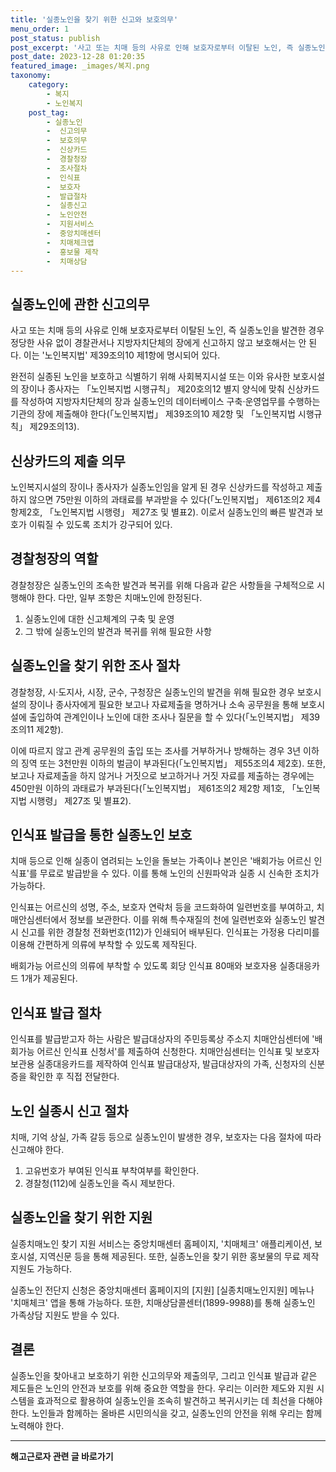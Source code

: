 ```yaml
---
title: '실종노인을 찾기 위한 신고와 보호의무'
menu_order: 1
post_status: publish
post_excerpt: '사고 또는 치매 등의 사유로 인해 보호자로부터 이탈된 노인, 즉 실종노인을 발견한 경우 정당한 사유 없이 경찰관서나 지방자치단체의 장에게 신고하지 않고 보호해서는 안 된다. 이는  노인복지법  제39조의10 제1항에 명시되어 있다.'
post_date: 2023-12-28 01:20:35
featured_image: _images/복지.png
taxonomy:
    category:
        - 복지
        - 노인복지
    post_tag:
        - 실종노인
        -  신고의무
        -  보호의무
        -  신상카드
        -  경찰청장
        -  조사절차
        -  인식표
        -  보호자
        -  발급절차
        -  실종신고
        -  노인안전
        -  지원서비스
        -  중앙치매센터
        -  치매체크앱
        -  홍보물 제작
        -  치매상담
---
```



## 실종노인에 관한 신고의무

사고 또는 치매 등의 사유로 인해 보호자로부터 이탈된 노인, 즉 실종노인을 발견한 경우 정당한 사유 없이 경찰관서나 지방자치단체의 장에게 신고하지 않고 보호해서는 안 된다. 이는 '노인복지법' 제39조의10 제1항에 명시되어 있다. 

완전히 실종된 노인을 보호하고 식별하기 위해 사회복지시설 또는 이와 유사한 보호시설의 장이나 종사자는 「노인복지법 시행규칙」 제20호의12 별지 양식에 맞춰 신상카드를 작성하여 지방자치단체의 장과 실종노인의 데이터베이스 구축·운영업무를 수행하는 기관의 장에 제출해야 한다(「노인복지법」 제39조의10 제2항 및 「노인복지법 시행규칙」 제29조의13).

## 신상카드의 제출 의무

노인복지시설의 장이나 종사자가 실종노인임을 알게 된 경우 신상카드를 작성하고 제출하지 않으면 75만원 이하의 과태료를 부과받을 수 있다(「노인복지법」 제61조의2 제4항제2호, 「노인복지법 시행령」 제27조 및 별표2). 이로서 실종노인의 빠른 발견과 보호가 이뤄질 수 있도록 조치가 강구되어 있다.

## 경찰청장의 역할

경찰청장은 실종노인의 조속한 발견과 복귀를 위해 다음과 같은 사항들을 구체적으로 시행해야 한다. 다만, 일부 조항은 치매노인에 한정된다.

1. 실종노인에 대한 신고체계의 구축 및 운영
2. 그 밖에 실종노인의 발견과 복귀를 위해 필요한 사항

## 실종노인을 찾기 위한 조사 절차

경찰청장, 시·도지사, 시장, 군수, 구청장은 실종노인의 발견을 위해 필요한 경우 보호시설의 장이나 종사자에게 필요한 보고나 자료제출을 명하거나 소속 공무원을 통해 보호시설에 출입하여 관계인이나 노인에 대한 조사나 질문을 할 수 있다(「노인복지법」 제39조의11 제2항).

이에 따르지 않고 관계 공무원의 출입 또는 조사를 거부하거나 방해하는 경우 3년 이하의 징역 또는 3천만원 이하의 벌금이 부과된다(「노인복지법」 제55조의4 제2호). 또한, 보고나 자료제출을 하지 않거나 거짓으로 보고하거나 거짓 자료를 제출하는 경우에는 450만원 이하의 과태료가 부과된다(「노인복지법」 제61조의2 제2항 제1호, 「노인복지법 시행령」 제27조 및 별표2).

## 인식표 발급을 통한 실종노인 보호

치매 등으로 인해 실종이 염려되는 노인을 돌보는 가족이나 본인은 '배회가능 어르신 인식표'를 무료로 발급받을 수 있다. 이를 통해 노인의 신원파악과 실종 시 신속한 조치가 가능하다.

인식표는 어르신의 성명, 주소, 보호자 연락처 등을 코드화하여 일련번호를 부여하고, 치매안심센터에서 정보를 보관한다. 이를 위해 특수재질의 천에 일련번호와 실종노인 발견 시 신고를 위한 경찰청 전화번호(112)가 인쇄되어 배부된다. 인식표는 가정용 다리미를 이용해 간편하게 의류에 부착할 수 있도록 제작된다. 

배회가능 어르신의 의류에 부착할 수 있도록 회당 인식표 80매와 보호자용 실종대응카드 1개가 제공된다.

## 인식표 발급 절차

인식표를 발급받고자 하는 사람은 발급대상자의 주민등록상 주소지 치매안심센터에 '배회가능 어르신 인식표 신청서'를 제출하여 신청한다. 치매안심센터는 인식표 및 보호자 보관용 실종대응카드를 제작하여 인식표 발급대상자, 발급대상자의 가족, 신청자의 신분증을 확인한 후 직접 전달한다.


## 노인 실종시 신고 절차

치매, 기억 상실, 가족 갈등 등으로 실종노인이 발생한 경우, 보호자는 다음 절차에 따라 신고해야 한다.

1. 고유번호가 부여된 인식표 부착여부를 확인한다.
2. 경찰청(112)에 실종노인을 즉시 제보한다.

## 실종노인을 찾기 위한 지원

실종치매노인 찾기 지원 서비스는 중앙치매센터 홈페이지, '치매체크' 애플리케이션, 보호시설, 지역신문 등을 통해 제공된다. 또한, 실종노인을 찾기 위한 홍보물의 무료 제작 지원도 가능하다.

실종노인 전단지 신청은 중앙치매센터 홈페이지의 [지원] [실종치매노인지원] 메뉴나 '치매체크' 앱을 통해 가능하다. 또한, 치매상담콜센터(1899-9988)를 통해 실종노인 가족상담 지원도 받을 수 있다.

## 결론

실종노인을 찾아내고 보호하기 위한 신고의무와 제출의무, 그리고 인식표 발급과 같은 제도들은 노인의 안전과 보호를 위해 중요한 역할을 한다. 우리는 이러한 제도와 지원 시스템을 효과적으로 활용하여 실종노인을 조속히 발견하고 복귀시키는 데 최선을 다해야 한다. 노인들과 함께하는 올바른 시민의식을 갖고, 실종노인의 안전을 위해 우리는 함께 노력해야 한다.
<!-- wp:separator -->
<hr class="wp-block-separator has-alpha-channel-opacity"/>
<!-- /wp:separator -->

<!-- wp:group {"backgroundColor":"base","layout":{"type":"constrained"}} -->
<div class="wp-block-group has-base-background-color has-background"><!-- wp:paragraph {"align":"center","fontSize":"medium"} -->
<p class="has-text-align-center has-large-font-size"><strong>해고근로자 관련 글 바로가기</strong></p>
<!-- /wp:paragraph -->


<!-- wp:latest-posts
{"categories":[{"id":12660,"count":19,"description":"","link":"https://uknowlaw.com/category/%ed%95%b4%ea%b3%a0%ea%b7%bc%eb%a1%9c%ec%9e%90/","name":"해고근로자","slug":"해고근로자","taxonomy":"category","parent":0,"meta":[],"_links":{"self":[{"href":"https://uknowlaw.com/wp-json/wp/v2/categories/12660"}],"collection":[{"href":"https://uknowlaw.com/wp-json/wp/v2/categories"}],"about":[{"href":"https://uknowlaw.com/wp-json/wp/v2/taxonomies/category"}],"wp:post_type":[{"href":"https://uknowlaw.com/wp-json/wp/v2/posts?categories=12660"}],"curies":[{"name":"wp","href":"https://api.w.org/{rel}","templated":true}]}}],"postsToShow":100,"excerptLength":28,"postLayout":"grid","columns":2,"featuredImageAlign":"left","featuredImageSizeSlug":"large","fontSize":"small"} /--></div>
<!-- /wp:group -->